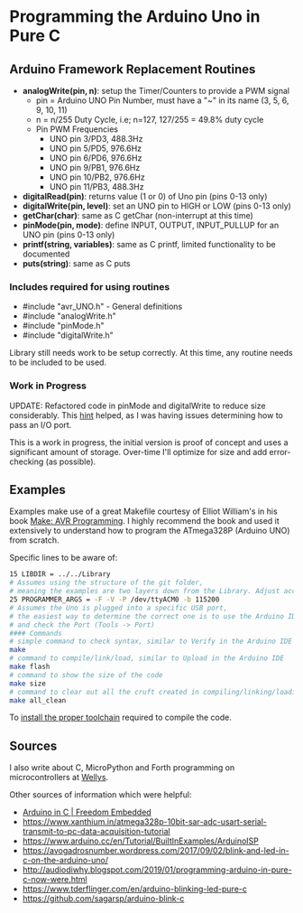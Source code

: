 # Programming the Arduino Uno in Pure C
## Arduino Framework Replacement Routines
* **analogWrite(pin, n)**: setup the Timer/Counters to provide a PWM signal
	* pin = Arduino UNO Pin Number, must have a "\~" in its name (3, 5, 6, 9, 10, 11)
	* n = n/255 Duty Cycle, i.e; n=127, 127/255 = 49.8% duty cycle
	* Pin PWM Frequencies
		* UNO pin 3/PD3, 488.3Hz
		* UNO pin 5/PD5, 976.6Hz
		* UNO pin 6/PD6, 976.6Hz
		* UNO pin 9/PB1, 976.6Hz
		* UNO pin 10/PB2, 976.6Hz
		* UNO pin 11/PB3, 488.3Hz
* **digitalRead(pin)**: returns value (1 or 0) of Uno pin (pins 0-13 only)
* **digitalWrite(pin, level)**: set an UNO pin to HIGH or LOW (pins 0-13 only)
* **getChar(char)**: same as C getChar (non-interrupt at this time)
* **pinMode(pin, mode)**: define INPUT, OUTPUT, INPUT_PULLUP for an UNO pin (pins 0-13 only)
* **printf(string, variables)**: same as C printf, limited functionality to be documented
* **puts(string)**: same as C puts
### Includes required for using routines
* #include "avr_UNO.h" - General definitions
* #include "analogWrite.h" 
* #include "pinMode.h"
* #include "digitalWrite.h"

Library still needs work to be setup correctly. At this time, any routine needs to be included to be used.

### Work in Progress
UPDATE: Refactored code in pinMode and digitalWrite to reduce size considerably. This [hint](http://www.nongnu.org/avr-libc/user-manual/FAQ.html#faq_port_pass) helped, as I was having issues determining how to pass an I/O port. 

This is a work in progress, the initial version is proof of concept and uses a significant amount of storage. Over-time I'll optimize for size and add error-checking (as possible).


## Examples 
Examples make use of a great Makefile courtesy of Elliot William's in his book [Make: AVR Programming](https://www.oreilly.com/library/view/make-avr-programming/9781449356484/). I highly recommend the book and used it extensively to understand how to program the ATmega328P (Arduino UNO) from scratch.

Specific lines to be aware of:
```bash
15 LIBDIR = ../../Library
# Assumes using the structure of the git folder, 
# meaning the examples are two layers down from the Library. Adjust accordingly.
25 PROGRAMMER_ARGS = -F -V -P /dev/ttyACM0 -b 115200	
# Assumes the Uno is plugged into a specific USB port, 
# the easiest way to determine the correct one is to use the Arduino IDE 
# and check the Port (Tools -> Port)
#### Commands
# simple command to check syntax, similar to Verify in the Arduino IDE
make
# command to compile/link/load, similar to Upload in the Arduino IDE
make flash
# command to show the size of the code
make size
# command to clear out all the cruft created in compiling/linking/loading
make all_clean
```


To [install the proper toolchain](https://wellys.com/posts/avr_c_setup/) required to compile the code.

## Sources
I also write about C, MicroPython and Forth programming on microcontrollers at [Wellys](https://wellys.com).

Other sources of information which were helpful:
* [Arduino in C | Freedom Embedded](https://balau82.wordpress.com/arduino-in-c/)
* https://www.xanthium.in/atmega328p-10bit-sar-adc-usart-serial-transmit-to-pc-data-acquisition-tutorial
* https://www.arduino.cc/en/Tutorial/BuiltInExamples/ArduinoISP
* https://avogadrosnumber.wordpress.com/2017/09/02/blink-and-led-in-c-on-the-arduino-uno/
* http://audiodiwhy.blogspot.com/2019/01/programming-arduino-in-pure-c-now-were.html
* https://www.tderflinger.com/en/arduino-blinking-led-pure-c
* https://github.com/sagarsp/arduino-blink-c
